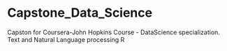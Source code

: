 # Capstone_Data_Science
Capston for Coursera-John Hopkins Course - DataScience specialization. Text and Natural Language processing R
